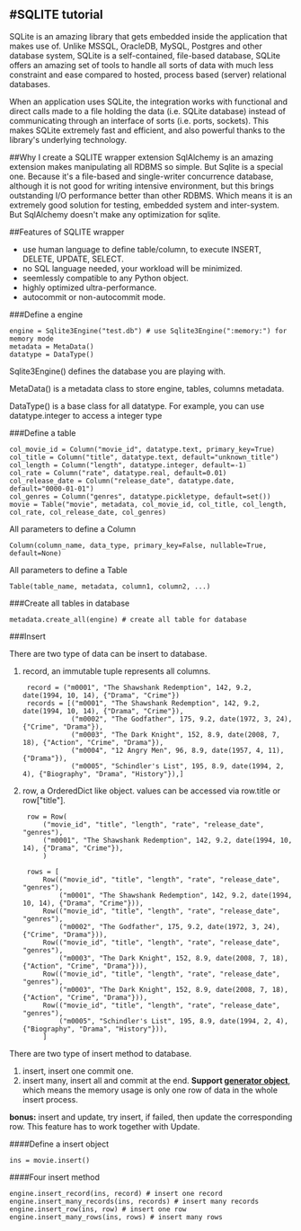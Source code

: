 #SQLITE tutorial
------
SQLite is an amazing library that gets embedded inside the application that makes use of. Unlike MSSQL, OracleDB, MySQL, Postgres and other database system, SQLite is a self-contained, file-based database, SQLite offers an amazing set of tools to handle all sorts of data with much less constraint and ease compared to hosted, process based (server) relational databases.

When an application uses SQLite, the integration works with functional and direct calls made to a file holding the data (i.e. SQLite database) instead of communicating through an interface of sorts (i.e. ports, sockets). This makes SQLite extremely fast and efficient, and also powerful thanks to the library's underlying technology.

##Why I create a SQLITE wrapper extension
SqlAlchemy is an amazing extension makes manipulating all RDBMS so simple. But Sqlite is a special one. Because it's a file-based and single-writer concurrence database, although it is not good for writing intensive environment, but this brings outstanding I/O performance better than other RDBMS. Which means it is an extremely good solution for testing, embedded system and inter-system. But SqlAlchemy doesn't make any optimization for sqlite.

##Features of SQLITE wrapper

- use human language to define table/column, to execute INSERT, DELETE, UPDATE, SELECT. 
- no SQL language needed, your workload will be minimized.
- seemlessly compatible to any Python object.
- highly optimized ultra-performance.
- autocommit or non-autocommit mode.

###Define a engine

	engine = Sqlite3Engine("test.db") # use Sqlite3Engine(":memory:") for memory mode
	metadata = MetaData()
	datatype = DataType() 

Sqlite3Engine() defines the database you are playing with. 

MetaData() is a metadata class to store engine, tables, columns metadata.

DataType() is a base class for all datatype. For example, you can use datatype.integer to access a integer type

###Define a table
	
	col_movie_id = Column("movie_id", datatype.text, primary_key=True)
	col_title = Column("title", datatype.text, default="unknown_title")
	col_length = Column("length", datatype.integer, default=-1)
	col_rate = Column("rate", datatype.real, default=0.01)
	col_release_date = Column("release_date", datatype.date, default="0000-01-01")
	col_genres = Column("genres", datatype.pickletype, default=set())
	movie = Table("movie", metadata, col_movie_id, col_title, col_length, col_rate, col_release_date, col_genres)

All parameters to define a Column

	Column(column_name, data_type, primary_key=False, nullable=True, default=None)

All parameters to define a Table
	
	Table(table_name, metadata, column1, column2, ...)

###Create all tables in database
	
	metadata.create_all(engine) # create all table for database

###Insert

There are two type of data can be insert to database.

1. record, an immutable tuple represents all columns.
	
		record = ("m0001", "The Shawshank Redemption", 142, 9.2, date(1994, 10, 14), {"Drama", "Crime"})
	    records = [("m0001", "The Shawshank Redemption", 142, 9.2, date(1994, 10, 14), {"Drama", "Crime"}),
	               ("m0002", "The Godfather", 175, 9.2, date(1972, 3, 24), {"Crime", "Drama"}),
	               ("m0003", "The Dark Knight", 152, 8.9, date(2008, 7, 18), {"Action", "Crime", "Drama"}),
	               ("m0004", "12 Angry Men", 96, 8.9, date(1957, 4, 11), {"Drama"}),
	               ("m0005", "Schindler's List", 195, 8.9, date(1994, 2, 4), {"Biography", "Drama", "History"}),]

2. row, a OrderedDict like object. values can be accessed via row.title or row["title"].

		row = Row( 
			("movie_id", "title", "length", "rate", "release_date", "genres"),
			("m0001", "The Shawshank Redemption", 142, 9.2, date(1994, 10, 14), {"Drama", "Crime"}),
			)

	    rows = [
			Row(("movie_id", "title", "length", "rate", "release_date", "genres"),
				("m0001", "The Shawshank Redemption", 142, 9.2, date(1994, 10, 14), {"Drama", "Crime"})),
			Row(("movie_id", "title", "length", "rate", "release_date", "genres"),
				("m0002", "The Godfather", 175, 9.2, date(1972, 3, 24), {"Crime", "Drama"})),
			Row(("movie_id", "title", "length", "rate", "release_date", "genres"),
				("m0003", "The Dark Knight", 152, 8.9, date(2008, 7, 18), {"Action", "Crime", "Drama"})),
			Row(("movie_id", "title", "length", "rate", "release_date", "genres"),
				("m0003", "The Dark Knight", 152, 8.9, date(2008, 7, 18), {"Action", "Crime", "Drama"})),
			Row(("movie_id", "title", "length", "rate", "release_date", "genres"),
				("m0005", "Schindler's List", 195, 8.9, date(1994, 2, 4), {"Biography", "Drama", "History"})),
			]

There are two type of insert method to database.

1. insert, insert one commit one.
2. insert many, insert all and commit at the end. **Support [generator object](https://docs.python.org/2/library/stdtypes.html#generator-types)**, which means the memory usage is only one row of data in the whole insert process.

**bonus:** insert and update, try insert, if failed, then update the corresponding row. This feature has to work together with Update.

####Define a insert object

	ins = movie.insert()

####Four insert method

	engine.insert_record(ins, record) # insert one record
	engine.insert_many_records(ins, records) # insert many records
	engine.insert_row(ins, row) # insert one row
	engine.insert_many_rows(ins, rows) # insert many rows
	